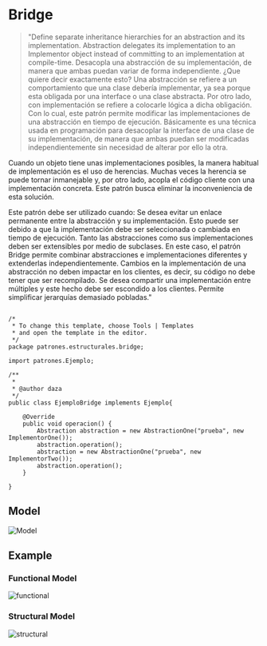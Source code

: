 # Bridge

>"Define separate inheritance hierarchies for an abstraction and its implementation. Abstraction delegates its implementation to an Implementor object instead of committing to an implementation at compile-time.
Desacopla una abstracción de su implementación, de manera que ambas puedan variar de forma independiente. ¿Que quiere decir exactamente esto? Una abstracción se refiere a un comportamiento que una clase debería implementar, ya sea porque esta obligada por una interface o una clase abstracta. Por otro lado, con implementación se refiere a colocarle lógica a dicha obligación.
Con lo cual, este patrón permite modificar las implementaciones de una abstracción en tiempo de ejecución. Básicamente es una técnica usada en programación para desacoplar la interface de una clase de su implementación, de manera que ambas puedan ser modificadas independientemente sin necesidad de alterar por ello la otra.

Cuando un objeto tiene unas implementaciones posibles, la manera habitual de implementación es el uso de herencias. Muchas veces la herencia se puede tornar inmanejable y, por otro lado, acopla el código cliente con una implementación concreta. Este patrón busca eliminar la inconveniencia de esta solución. 

Este patrón debe ser utilizado cuando:
Se desea evitar un enlace permanente entre la abstracción y su implementación. Esto puede ser debido a que la implementación debe ser seleccionada o cambiada en tiempo de ejecución.
Tanto las abstracciones como sus implementaciones deben ser extensibles por medio de subclases. En este caso, el patrón Bridge permite combinar abstracciones e implementaciones diferentes y extenderlas independientemente.
Cambios en la implementación de una abstracción no deben impactar en los clientes, es decir, su código no debe tener que ser recompilado.
Se desea compartir una implementación entre múltiples y este hecho debe ser escondido a los clientes.
Permite simplificar jerarquías demasiado pobladas."
<pre><code>
/*
 * To change this template, choose Tools | Templates
 * and open the template in the editor.
 */
package patrones.estructurales.bridge;

import patrones.Ejemplo;

/**
 *
 * @author daza
 */
public class EjemploBridge implements Ejemplo{

    @Override
    public void operacion() {
        Abstraction abstraction = new AbstractionOne("prueba", new ImplementorOne());
        abstraction.operation();
        abstraction = new AbstractionOne("prueba", new ImplementorTwo());
        abstraction.operation();
    }
    
}
</pre></code>
## Model
![Model](Bridge.PNG)

## Example

### Functional Model
  ![functional](exercise/functional.png)

### Structural Model
  ![structural](exercise/structural.png)
>
